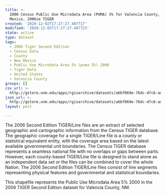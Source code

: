 ```yaml
---
title: >-
  2000 Census Public Use Microdata Area (PUMA) 5% for Valencia County, New
  Mexico, 2006se TIGER
created: '2020-12-02T17:27:27.407717'
modified: '2020-12-02T17:27:27.407723'
state: active
type: dataset
tags:
  - 2006 Tiger Second Edition
  - Census Data
  - County
  - New Mexico
  - Public Use Microdata Area 5% (puma 5%) 2000
  - Tiger Data
  - United States
  - Valencia County
groups: []
csv_url: >-
  http://gstore.unm.edu/apps/rgisarchive/datasets/a6bf069e-76dc-4fc6-ad1e-40ca23201b8c/tgr2006se_vale_puma5.derived.csv
json_url: >-
  http://gstore.unm.edu/apps/rgisarchive/datasets/a6bf069e-76dc-4fc6-ad1e-40ca23201b8c/tgr2006se_vale_puma5.derived.json
layout: post

---
```

The 2006 Second Edition TIGER/Line files are an extract of selected geographic and cartographic information from the Census TIGER database.  The geographic coverage for a single TIGER/Line file is a county or statistical equivalent entity, with the coverage area based on the latest available governmental unit boundaries. The Census TIGER database represents a seamless national file with no overlaps or gaps between parts.  However, each county-based TIGER/Line file is designed to stand alone as an independent data set or the files can be combined to cover the whole Nation.  The 2006 Second Edition  TIGER/Line files consist of line segments representing physical features and governmental and statistical boundaries.  

This shapefile represents the Public Use Microdata Area 5% 2000 in the 2006 TIGER Second Edition dataset for Valencia County, NM.
